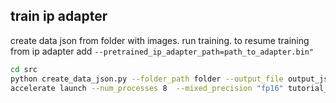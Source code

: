 ## train ip adapter
create data json from folder with images. run training. to resume training from ip adapter add `--pretrained_ip_adapter_path=path_to_adapter.bin"`

```bash
cd src
python create_data_json.py --folder_path folder --output_file output_json_file.json
accelerate launch --num_processes 8  --mixed_precision "fp16" tutorial_train.py --pretrained_model_name_or_path="runwayml/stable-diffusion-v1-5" --image_encoder_path="models\\image_encoder" --data_json_file=".\\output_json_file.json" --data_root_path=".\\" --resolution=512 --train_batch_size=4 --dataloader_num_workers=4 --learning_rate=1e-04  --weight_decay=0.01  --output_dir="your_dir_for_checkpoints"   --save_steps=1000 --mixed_precision fp16
```